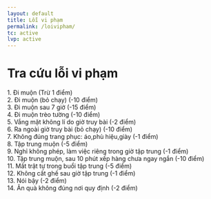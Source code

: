```yaml
---
layout: default
title: Lỗi vi phạm
permalink: /loivipham/
tc: active
lvp: active
---
```

<h1><b>Tra cứu lỗi vi phạm</b></h1>
<p>1. Đi muộn (Trừ 1 điểm)<br>
2. Đi muộn (bỏ chạy) (-10 điểm)<br>
3. Đi muộn sau 7 giờ (-15 điểm)<br>
4. Đi muộn trèo tường (-10 điểm)<br>
5. Vắng mặt không lí do giờ truy bài (-2 điểm)<br>
6. Ra ngoài giờ truy bài (bỏ chạy) (-10 điểm)<br>
7. Không đúng trang phục: áo,phù hiệu,giày (-1 điểm)<br>
8. Tập trung muộn (-5 điểm)<br>
9. Nghỉ không phép, làm việc riêng trong giờ tập trung (-1 điểm)<br>
10. Tập trung muộn, sau 10 phút xếp hàng chưa ngay ngắn (-10 điểm)<br>
11. Mất trật tự trong buổi tập trung (-5 điểm)<br>
12. Không cất ghế sau giờ tập trung (-1 điểm)<br>
13. Nói bậy (-2 điểm)<br>
14. Ăn quà không đúng nơi quy định (-2 điểm)<br>
</p>